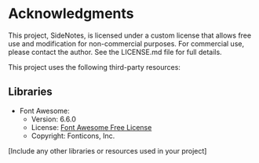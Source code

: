 # Acknowledgments

This project, SideNotes, is licensed under a custom license that allows free use and modification for non-commercial purposes. For commercial use, please contact the author. See the LICENSE.md file for full details.

This project uses the following third-party resources:

## Libraries

- <i class="fa-brands fa-font-awesome"></i> Font Awesome:
  - Version: 6.6.0
  - License: [Font Awesome Free License](https://fontawesome.com/license/free)
  - Copyright: Fonticons, Inc.

[Include any other libraries or resources used in your project]